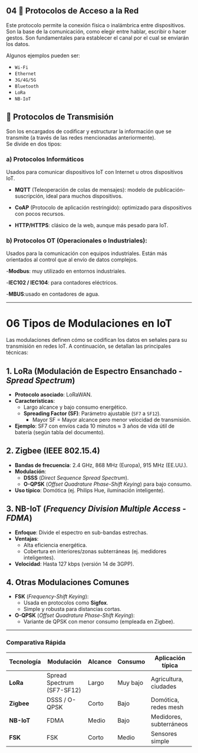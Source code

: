 ## 04 🔗 Protocolos de Acceso a la Red
Este protocolo permite la conexión física o inalámbrica entre dispositivos. Son la base de la comunicación, como elegir entre hablar, escribir o hacer gestos. Son fundamentales para establecer el canal por el cual se enviarán los datos.  

  Algunos ejemplos pueden ser:

- `Wi-Fi`
- `Ethernet`
- `3G/4G/5G` 
- `Bluetooth` 
- `LoRa` 
- `NB-IoT` 

## 📡 Protocolos de Transmisión
Son los encargados de codificar y estructurar la información que se transmite (a través de las redes mencionadas anteriormente).  
Se divide en dos tipos:

### a) Protocolos Informáticos
Usados para comunicar dispositivos IoT con Internet u otros dispositivos IoT.  

- **MQTT** (Teleoperación de colas de mensajes): modelo de publicación-suscripción, ideal para muchos dispositivos.  

- **CoAP** (Protocolo de aplicación restringido): optimizado para dispositivos con pocos recursos.  

- **HTTP/HTTPS**: clásico de la web, aunque más pesado para IoT.
  
  
  

###  b) Protocolos OT (Operacionales o Industriales):

Usados para la comunicación con equipos industriales. Están más orientados al control que al envío de datos complejos.  

-**Modbus**: muy utilizado en entornos industriales.  

-**IEC102 / IEC104**: para contadores eléctricos.  

-**MBUS**:usado en contadores de agua.  
  
---  




# 06 Tipos de Modulaciones en IoT

Las modulaciones definen cómo se codifican los datos en señales para su transmisión en redes IoT. A continuación, se detallan las principales técnicas:

## 1. **LoRa (Modulación de Espectro Ensanchado - *Spread Spectrum*)**
- **Protocolo asociado**: LoRaWAN.
- **Características**:
  - Largo alcance y bajo consumo energético.
  - **Spreading Factor (SF)**: Parámetro ajustable (`SF7` a `SF12`).
    - Mayor SF = Mayor alcance pero menor velocidad de transmisión.
- **Ejemplo**: SF7 con envíos cada 10 minutos ≈ 3 años de vida útil de batería (según tabla del documento).

## 2. **Zigbee (IEEE 802.15.4)**
- **Bandas de frecuencia**: 2.4 GHz, 868 MHz (Europa), 915 MHz (EE.UU.).
- **Modulación**: 
  - **DSSS** (*Direct Sequence Spread Spectrum*).
  - **O-QPSK** (*Offset Quadrature Phase-Shift Keying*) para bajo consumo.
- **Uso típico**: Domótica (ej. Philips Hue, iluminación inteligente).

## 3. **NB-IoT (*Frequency Division Multiple Access - FDMA*)**
- **Enfoque**: Divide el espectro en sub-bandas estrechas.
- **Ventajas**:
  - Alta eficiencia energética.
  - Cobertura en interiores/zonas subterráneas (ej. medidores inteligentes).
- **Velocidad**: Hasta 127 kbps (versión 14 de 3GPP).

## 4. **Otras Modulaciones Comunes**
- **FSK** (*Frequency-Shift Keying*):
  - Usada en protocolos como **Sigfox**.
  - Simple y robusta para distancias cortas.
- **O-QPSK** (*Offset Quadrature Phase-Shift Keying*):
  - Variante de QPSK con menor consumo (empleada en Zigbee).



---


### Comparativa Rápida
| Tecnología     | Modulación                  | Alcance  | Consumo | Aplicación típica         |
|---------------|----------------------------|----------|---------|---------------------------|
| **LoRa**      | Spread Spectrum (SF7-SF12) | Largo    | Muy bajo| Agricultura, ciudades     |
| **Zigbee**    | DSSS / O-QPSK              | Corto    | Bajo    | Domótica, redes mesh      |
| **NB-IoT**    | FDMA                       | Medio    | Bajo    | Medidores, subterráneos   |
| **FSK**       | FSK                        | Corto    | Medio   | Sensores simple
